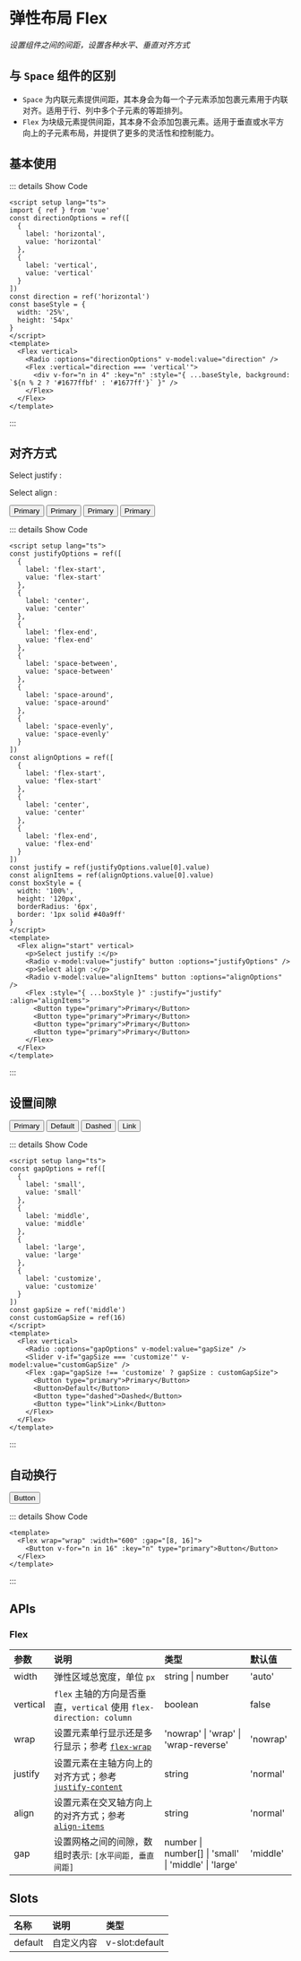 # 弹性布局 Flex

<GlobalElement />

_设置组件之间的间距，设置各种水平、垂直对齐方式_

## 与 `Space` 组件的区别

- `Space` 为内联元素提供间距，其本身会为每一个子元素添加包裹元素用于内联对齐。适用于行、列中多个子元素的等距排列。
- `Flex` 为块级元素提供间距，其本身不会添加包裹元素。适用于垂直或水平方向上的子元素布局，并提供了更多的灵活性和控制能力。

<script setup lang="ts">
import { ref } from 'vue'
const directionOptions = ref([
  {
    label: 'horizontal',
    value: 'horizontal'
  },
  {
    label: 'vertical',
    value: 'vertical'
  }
])
const direction = ref('horizontal')
const baseStyle = {
  width: '25%',
  height: '54px'
}
const justifyOptions = ref([
  {
    label: 'flex-start',
    value: 'flex-start'
  },
  {
    label: 'center',
    value: 'center'
  },
  {
    label: 'flex-end',
    value: 'flex-end'
  },
  {
    label: 'space-between',
    value: 'space-between'
  },
  {
    label: 'space-around',
    value: 'space-around'
  },
  {
    label: 'space-evenly',
    value: 'space-evenly'
  }
])
const alignOptions = ref([
  {
    label: 'flex-start',
    value: 'flex-start'
  },
  {
    label: 'center',
    value: 'center'
  },
  {
    label: 'flex-end',
    value: 'flex-end'
  }
])
const justify = ref(justifyOptions.value[0].value)
const alignItems = ref(alignOptions.value[0].value)
const boxStyle = {
  width: '100%',
  height: '120px',
  borderRadius: '6px',
  border: '1px solid #40a9ff'
}
const gapOptions = ref([
  {
    label: 'small',
    value: 'small'
  },
  {
    label: 'middle',
    value: 'middle'
  },
  {
    label: 'large',
    value: 'large'
  },
  {
    label: 'customize',
    value: 'customize'
  }
])
const gapSize = ref('middle')
const customGapSize = ref(16)
</script>

## 基本使用

<Flex vertical>
  <Radio :options="directionOptions" v-model:value="direction" />
  <Flex :vertical="direction === 'vertical'">
    <div
      v-for="n in 4" :key="n"
      :style="{ ...baseStyle, background: `${n % 2 ? '#1677ffbf' : '#1677ff'}` }"
    />
  </Flex>
</Flex>

::: details Show Code

```vue
<script setup lang="ts">
import { ref } from 'vue'
const directionOptions = ref([
  {
    label: 'horizontal',
    value: 'horizontal'
  },
  {
    label: 'vertical',
    value: 'vertical'
  }
])
const direction = ref('horizontal')
const baseStyle = {
  width: '25%',
  height: '54px'
}
</script>
<template>
  <Flex vertical>
    <Radio :options="directionOptions" v-model:value="direction" />
    <Flex :vertical="direction === 'vertical'">
      <div v-for="n in 4" :key="n" :style="{ ...baseStyle, background: `${n % 2 ? '#1677ffbf' : '#1677ff'}` }" />
    </Flex>
  </Flex>
</template>
```

:::

## 对齐方式

<Flex align="start" vertical>
  <p>Select justify :</p>
  <Radio v-model:value="justify" button :options="justifyOptions" />
  <p>Select align :</p>
  <Radio v-model:value="alignItems" button :options="alignOptions" />
  <Flex :style="{ ...boxStyle }" :justify="justify" :align="alignItems">
    <Button type="primary">Primary</Button>
    <Button type="primary">Primary</Button>
    <Button type="primary">Primary</Button>
    <Button type="primary">Primary</Button>
  </Flex>
</Flex>

::: details Show Code

```vue
<script setup lang="ts">
const justifyOptions = ref([
  {
    label: 'flex-start',
    value: 'flex-start'
  },
  {
    label: 'center',
    value: 'center'
  },
  {
    label: 'flex-end',
    value: 'flex-end'
  },
  {
    label: 'space-between',
    value: 'space-between'
  },
  {
    label: 'space-around',
    value: 'space-around'
  },
  {
    label: 'space-evenly',
    value: 'space-evenly'
  }
])
const alignOptions = ref([
  {
    label: 'flex-start',
    value: 'flex-start'
  },
  {
    label: 'center',
    value: 'center'
  },
  {
    label: 'flex-end',
    value: 'flex-end'
  }
])
const justify = ref(justifyOptions.value[0].value)
const alignItems = ref(alignOptions.value[0].value)
const boxStyle = {
  width: '100%',
  height: '120px',
  borderRadius: '6px',
  border: '1px solid #40a9ff'
}
</script>
<template>
  <Flex align="start" vertical>
    <p>Select justify :</p>
    <Radio v-model:value="justify" button :options="justifyOptions" />
    <p>Select align :</p>
    <Radio v-model:value="alignItems" button :options="alignOptions" />
    <Flex :style="{ ...boxStyle }" :justify="justify" :align="alignItems">
      <Button type="primary">Primary</Button>
      <Button type="primary">Primary</Button>
      <Button type="primary">Primary</Button>
      <Button type="primary">Primary</Button>
    </Flex>
  </Flex>
</template>
```

:::

## 设置间隙

<Flex vertical>
  <Radio :options="gapOptions" v-model:value="gapSize" />
  <Slider v-if="gapSize === 'customize'" v-model:value="customGapSize" />
  <Flex :gap="gapSize !== 'customize' ? gapSize : customGapSize">
    <Button type="primary">Primary</Button>
    <Button>Default</Button>
    <Button type="dashed">Dashed</Button>
    <Button type="link">Link</Button>
  </Flex>
</Flex>

::: details Show Code

```vue
<script setup lang="ts">
const gapOptions = ref([
  {
    label: 'small',
    value: 'small'
  },
  {
    label: 'middle',
    value: 'middle'
  },
  {
    label: 'large',
    value: 'large'
  },
  {
    label: 'customize',
    value: 'customize'
  }
])
const gapSize = ref('middle')
const customGapSize = ref(16)
</script>
<template>
  <Flex vertical>
    <Radio :options="gapOptions" v-model:value="gapSize" />
    <Slider v-if="gapSize === 'customize'" v-model:value="customGapSize" />
    <Flex :gap="gapSize !== 'customize' ? gapSize : customGapSize">
      <Button type="primary">Primary</Button>
      <Button>Default</Button>
      <Button type="dashed">Dashed</Button>
      <Button type="link">Link</Button>
    </Flex>
  </Flex>
</template>
```

:::

## 自动换行

<Flex wrap="wrap" :width="600" :gap="[8, 16]">
  <Button v-for="n in 16" :key="n" type="primary">Button</Button>
</Flex>
<br/>

::: details Show Code

```vue
<template>
  <Flex wrap="wrap" :width="600" :gap="[8, 16]">
    <Button v-for="n in 16" :key="n" type="primary">Button</Button>
  </Flex>
</template>
```

:::

## APIs

### Flex

| 参数 | 说明 | 类型 | 默认值 |
| :-- | :-- | :-- | :-- |
| width | 弹性区域总宽度，单位 `px` | string &#124; number | 'auto' |
| vertical | `flex` 主轴的方向是否垂直，`vertical` 使用 `flex-direction: column` | boolean | false |
| wrap | 设置元素单行显示还是多行显示；参考 [`flex-wrap`](https://developer.mozilla.org/zh-CN/docs/Web/CSS/flex-wrap) | 'nowrap' &#124; 'wrap' &#124; 'wrap-reverse' | 'nowrap' |
| justify | 设置元素在主轴方向上的对齐方式；参考 [`justify-content`](https://developer.mozilla.org/zh-CN/docs/Web/CSS/justify-content) | string | 'normal' |
| align | 设置元素在交叉轴方向上的对齐方式；参考 [`align-items`](https://developer.mozilla.org/zh-CN/docs/Web/CSS/align-items) | string | 'normal' |
| gap | 设置网格之间的间隙，数组时表示: `[水平间距, 垂直间距]` | number &#124; number[] &#124; 'small' &#124; 'middle' &#124; 'large' | 'middle' |

## Slots

| 名称    | 说明       | 类型           |
| :------ | :--------- | :------------- |
| default | 自定义内容 | v-slot:default |
